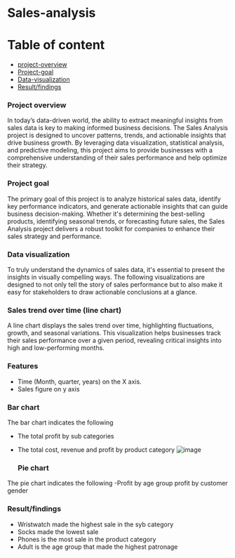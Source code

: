 # Sales-analysis
# Table of content
- [project-overview](#project-overview)
- [Project-goal](#project-goal)
- [Data-visualization](#Data-visualization)
- [Result/findings](#Result/findings)
### Project overview
In today’s data-driven world, the ability to extract meaningful insights from sales data is key to making informed business decisions.
The Sales Analysis project is designed to uncover patterns, trends, and actionable insights that drive business growth. By leveraging data visualization, 
statistical analysis, and predictive modeling, this project aims to provide businesses with a comprehensive understanding of their sales performance and
help optimize their strategy.
### Project goal
The primary goal of this project is to analyze historical sales data, identify key performance indicators, 
and generate actionable insights that can guide business decision-making. Whether it's determining the best-selling products,
identifying seasonal trends, or forecasting future sales, the Sales Analysis project delivers a robust toolkit for 
companies to enhance their sales strategy and performance.
### Data visualization
To truly understand the dynamics of sales data, it's essential to present the insights in visually compelling ways. 
The following visualizations are designed to not only tell the story of sales performance but to also make it easy for
stakeholders to draw actionable conclusions at a glance.
### Sales trend over time (line chart)
A line chart displays the sales trend over time, highlighting fluctuations, growth, and seasonal variations.
This visualization helps businesses track their sales performance over a given period, revealing critical insights
into high and low-performing months.
### Features
- Time (Month, quarter, years) on the X axis.
- Sales figure on y axis
### Bar chart
The bar chart indicates the following 
- The total profit by sub categories
- The total cost, revenue  and profit by product category
  ![image](https://github.com/user-attachments/assets/f1ab5a5e-0047-438a-8ca9-b0a7485ca022)

  
  ### Pie chart
The pie chart indicates the following
-Profit by age group
profit by customer gender


### Result/findings
- Wristwatch made the highest sale in the syb category
- Socks made the lowest sale
- Phones is the most sale in the product category
- Adult is the age group that made the highest patronage
  









